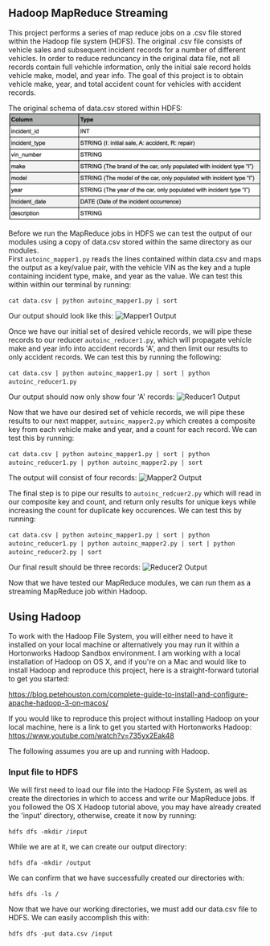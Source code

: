 ## Hadoop MapReduce Streaming

This project performs a series of map reduce jobs on a .csv file stored within the Hadoop file system (HDFS). The original .csv file consists of vehicle sales and subsequent incident records for a number of different vehicles. In order to reduce reduncancy in the original data file, not all records contain full vehichle information, only the initial sale record holds vehicle make, model, and year info. The goal of this project is to obtain vehicle make, year, and total accident count for vehicles with accident records.

The original schema of data.csv stored within HDFS:
![Vehicle Record Schema](/screenshots/vehicle_record_schema.png)

Before we run the MapReduce jobs in HDFS we can test the output of our modules using a copy of data.csv stored within the same directory as our modules.  
First ```autoinc_mapper1.py``` reads the lines contained within data.csv and maps the output as a key/value pair, with the vehicle VIN as the key and a tuple containing incident type, make, and year as the value. We can test this within within our terminal by running:  


```cat data.csv | python autoinc_mapper1.py | sort```

Our output should look like this:
![Mapper1 Output](/screenshots/mapper1_output.png)


Once we have our initial set of desired vehicle records, we will pipe these records to our reducer ```autoinc_reducer1.py```, which will propagate vehicle make and year info into accident records 'A', and then limit our results to only accident records. We can test this by running the following:  


```cat data.csv | python autoinc_mapper1.py | sort | python autoinc_reducer1.py```

Our output should now only show four 'A' records:
![Reducer1 Output](/screenshots/reducer1_output.png)

Now that we have our desired set of vehicle records, we will pipe these results to our next mapper, ```autoinc_mapper2.py``` which creates a composite key from each vehicle make and year, and a count for each record. We can test this by running:  


```cat data.csv | python autoinc_mapper1.py | sort | python autoinc_reducer1.py | python autoinc_mapper2.py | sort ```


The output will consist of four records: 
![Mapper2 Output](/screenshots/mapper2_output.png)


The final step is to pipe our results to ```autoinc_redcuer2.py``` which will read in our composite key and count, and return only results for unique keys while increasing the count for duplicate key occurences. We can test this by running:  

```cat data.csv | python autoinc_mapper1.py | sort | python autoinc_reducer1.py | python autoinc_mapper2.py | sort | python autoinc_reducer2.py | sort```

Our final result should be three records:
![Reducer2 Output](/screenshots/reducer2_output.png)


Now that we have tested our MapReduce modules, we can run them as a streaming MapReduce job within Hadoop.

## Using Hadoop
To work with the Hadoop File System, you will either need to have it installed on your local machine or alternatively you may run it within a Hortonworks Hadoop Sandbox environment. I am working with a local installation of Hadoop on OS X, and if you're on a Mac and would like to install Hadoop and reproduce this project, here is a straight-forward tutorial to get you started:

https://blog.petehouston.com/complete-guide-to-install-and-configure-apache-hadoop-3-on-macos/

If you would like to reproduce this project without installing Hadoop on your local machine, here is a link to get you started with Hortonworks Hadoop:
https://www.youtube.com/watch?v=735yx2Eak48

The following assumes you are up and running with Hadoop.
### Input file to HDFS
We will first need to load our file into the Hadoop File System, as well as create the directories in which to access and write our MapReduce jobs. If you followed the OS X Hadoop tutorial above, you may have already created the 'input' directory, otherwise, create it now by running:  

```hdfs dfs -mkdir /input```

While we are at it, we can create our output directory:  

```hdfs dfa -mkdir /output```

We can confirm that we have successfully created our directories with:  

```hdfs dfs -ls /```

Now that we have our working directories, we must add our data.csv file to HDFS. We can easily accomplish this with:  

```hdfs dfs -put data.csv /input```



